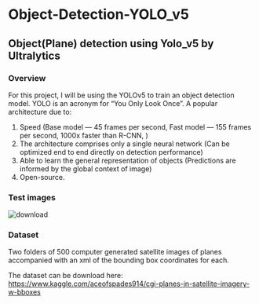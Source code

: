# Object-Detection-YOLO_v5
## Object(Plane) detection using Yolo_v5 by Ultralytics

### Overview
For this project, I will be using the YOLOv5 to train an object detection model. YOLO is an acronym for “You Only Look Once”. A popular architecture due to:
1. Speed (Base model — 45 frames per second, Fast model — 155 frames per second, 1000x faster than R-CNN, )
2. The architecture comprises only a single neural network (Can be optimized end to end directly on detection performance)
3. Able to learn the general representation of objects (Predictions are informed by the global context of image)
4. Open-source.

### Test images
![download](https://user-images.githubusercontent.com/90151852/133124184-797eeb0d-5243-4836-bf59-6d8dd7ce47a8.png)

### Dataset
Two folders of 500 computer generated satellite images of planes accompanied with an xml of the bounding box coordinates for each.

The dataset can be download here: https://www.kaggle.com/aceofspades914/cgi-planes-in-satellite-imagery-w-bboxes
